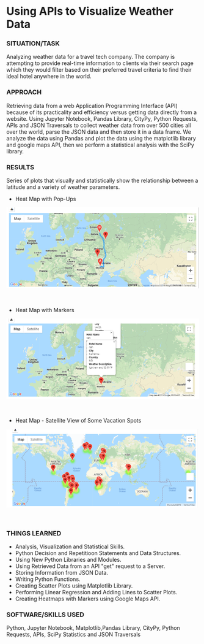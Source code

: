 # Using APIs to Visualize Weather Data

### SITUATION/TASK  
Analyzing weather data for a travel tech company. The company is attempting to provide real-time information to clients via their search page which they would filter based on their preferred travel criteria to find their ideal hotel anywhere in the world. 

### APPROACH
Retrieving data from a web Application Programming Interface (API) because of its practicality and efficiency versus getting data directly from a website. Using Jupyter Notebook, Pandas Library, CityPy, Python Requests, APIs and JSON Traversals to collect weather data from over 500 cities all over the world, parse the JSON data and then store it in a data frame. We analyze the data using Pandas and plot the data using the matplotlib library and google maps API, then we perform a statistical analysis with the SciPy library. 

### RESULTS
Series of plots that visually and statistically show the relationship between a latitude and a variety of weather parameters.


* Heat Map with Pop-Ups

<img align="center" width="650" src="/weather_data/WeatherPy_travel_map.png"><br/><br/><br/>



* Heat Map with Markers

<img align="center" width="650" src="/weather_data/WeatherPy_travel_map_markers.png"><br/><br/><br/>



* Heat Map - Satellite View of Some Vacation Spots

<img align="center" width="650" src="/weather_data/WeatherPy_vacation_map.png"><br/><br/><br/>


### THINGS LEARNED
* Analysis, Visualization and Statistical Skills.
* Python Decision and Repetitioon Statements and Data Structures.
* Using New Python Libraries and Modules.
* Using Retrieved Data from an API "get" request to a Server.
* Storing Information from JSON Data.
* Writing Python Functions.
* Creating Scatter Plots using Matplotlib Library.
* Performing Linear Regression and Adding Lines to Scatter Plots.
* Creating Heatmaps with Markers using Google Maps API.

### SOFTWARE/SKILLS USED
Python, Jupyter Notebook, Matplotlib,Pandas Library, CityPy, Python Requests, APIs, SciPy Statistics and JSON Traversals




